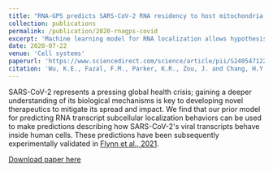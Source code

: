 ```yaml
---
title: "RNA-GPS predicts SARS-CoV-2 RNA residency to host mitochondria and nucleolus"
collection: publications
permalink: /publication/2020-rnagps-covid
excerpt: 'Machine learning model for RNA localization allows hypothesis generation regarding behavior of SARS-CoV-2 transcriptome'
date: 2020-07-22
venue: 'Cell systems'
paperurl: 'https://www.sciencedirect.com/science/article/pii/S2405471220302374'
citation: 'Wu, K.E., Fazal, F.M., Parker, K.R., Zou, J. and Chang, H.Y., 2020. RNA-GPS predicts SARS-CoV-2 RNA residency to host mitochondria and nucleolus. Cell systems, 11(1), pp.102-108.'
---
```


SARS-CoV-2 represents a pressing global health crisis; gaining a deeper understanding of its biological mechanisms is key to developing novel therapeutics to mitigate its spread and impact. We find that our prior model for predicting RNA transcript subcellular localization behaviors can be used to make predictions describing how SARS-CoV-2's viral transcripts behave inside human cells. These predictions have been subsequently experimentally validated in [Flynn et al., 2021](https://www.sciencedirect.com/science/article/pii/S009286742100297X).

[Download paper here](http://wukevin.github.io/files/1-s2.0-S2405471220302374-main.pdf)
